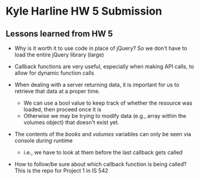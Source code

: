 # Kyle Harline HW 5 Submission
## Lessons learned from HW 5

- Why is it worth it to use code in place of jQuery? So we don't have to load the entire jQuery library (large)
- Callback functions are very useful, especially when making API calls, to allow for dynamic function calls
- When dealing with a server returning data, it is important for us to retrieve that data at a proper time.
    - We can use a bool value to keep track of whether the resource was loaded, then proceed once it is
    - Otherwise we may be trying to modify data (e.g., array within the volumes object) that doesn't exist yet.
- The contents of the _books_ and _volumes_ variables can only be seen via console *during* runtime
    - i.e., we have to look at them before the last callback gets called

- How to follow/be sure about which callback function is being called?This is the repo for Project 1 in IS 542
